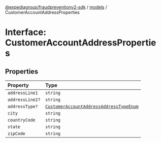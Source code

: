 [@expediagroup/fraudpreventionv2-sdk](../../index.md) / [models](../index.md) / CustomerAccountAddressProperties

# Interface: CustomerAccountAddressProperties

## Properties

| Property | Type |
| :------ | :------ |
| `addressLine1` | `string` |
| `addressLine2?` | `string` |
| `addressType?` | [`CustomerAccountAddressAddressTypeEnum`](../type-aliases/CustomerAccountAddressAddressTypeEnum.md) |
| `city` | `string` |
| `countryCode` | `string` |
| `state` | `string` |
| `zipCode` | `string` |
